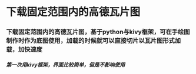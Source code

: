 # 下载固定范围内的高德瓦片图
### 下载固定范围内的高德瓦片图，基于python与kivy框架，可在手绘图制作时作为底图使用，加载的时候就可以直接切片以瓦片图形式加载，加快速度
##### 第一次用kivy框架，界面比较简单，但是不影响使用
